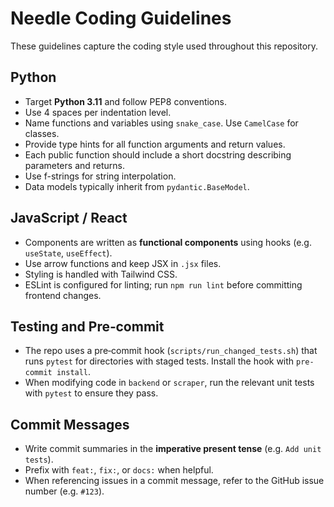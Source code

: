 # Needle Coding Guidelines

These guidelines capture the coding style used throughout this repository.

## Python
- Target **Python 3.11** and follow PEP8 conventions.
- Use 4 spaces per indentation level.
- Name functions and variables using `snake_case`. Use `CamelCase` for classes.
- Provide type hints for all function arguments and return values.
- Each public function should include a short docstring describing parameters and returns.
- Use f-strings for string interpolation.
- Data models typically inherit from `pydantic.BaseModel`.

## JavaScript / React
- Components are written as **functional components** using hooks (e.g. `useState`, `useEffect`).
- Use arrow functions and keep JSX in `.jsx` files.
- Styling is handled with Tailwind CSS.
- ESLint is configured for linting; run `npm run lint` before committing frontend changes.

## Testing and Pre‑commit
- The repo uses a pre‑commit hook (`scripts/run_changed_tests.sh`) that runs
  `pytest` for directories with staged tests. Install the hook with `pre-commit install`.
- When modifying code in `backend` or `scraper`, run the relevant unit tests
  with `pytest` to ensure they pass.

## Commit Messages
- Write commit summaries in the **imperative present tense** (e.g. `Add unit tests`).
- Prefix with `feat:`, `fix:`, or `docs:` when helpful.
- When referencing issues in a commit message, refer to the GitHub issue number
  (e.g. `#123`).

